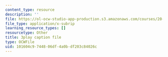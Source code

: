 ```yaml
---
content_type: resource
description: ''
file: https://ol-ocw-studio-app-production.s3.amazonaws.com/courses/20-219-becoming-the-next-bill-nye-writing-and-hosting-the-educational-show-january-iap-2015/101604c9744806df4a0bdf203c84026c_ZCO2uAbgv6Y.srt
file_type: application/x-subrip
learning_resource_types: []
resourcetype: Other
title: 3play caption file
type: OCWFile
uid: 101604c9-7448-06df-4a0b-df203c84026c
---
```

